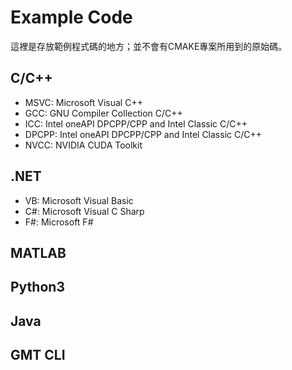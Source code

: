 # Example Code
這裡是存放範例程式碼的地方；並不會有CMAKE專案所用到的原始碼。

## C/C++
 - MSVC:        Microsoft Visual C++
 - GCC:         GNU Compiler Collection C/C++
 - ICC:         Intel oneAPI DPCPP/CPP and Intel Classic C/C++
 - DPCPP:       Intel oneAPI DPCPP/CPP and Intel Classic C/C++
 - NVCC:        NVIDIA CUDA Toolkit

## .NET
 - VB:          Microsoft Visual Basic
 - C#:          Microsoft Visual C Sharp
 - F#:          Microsoft F#

## MATLAB

## Python3

## Java

## GMT CLI

